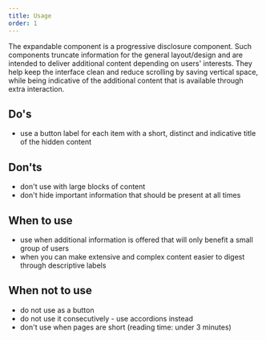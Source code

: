 ```yaml
---
title: Usage
order: 1
---
```

The expandable component is a progressive disclosure component. Such components truncate information for the general layout/design and are intended to deliver additional content depending on users' interests. They help keep the interface clean and reduce scrolling by saving vertical space, while being indicative of the additional content that is available through extra interaction.

## Do's

- use a button label for each item with a short, distinct and indicative title of the hidden content

## Don'ts

- don't use with large blocks of content
- don't hide important information that should be present at all times

## When to use

- use when additional information is offered that will only benefit a small group of users
- when you can make extensive and complex content easier to digest through descriptive labels

## When not to use

- do not use as a button
- do not use it consecutively - use accordions instead
- don't use when pages are short (reading time: under 3 minutes)
